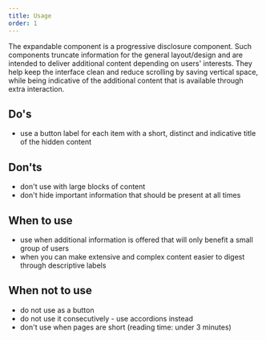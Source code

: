 ```yaml
---
title: Usage
order: 1
---
```

The expandable component is a progressive disclosure component. Such components truncate information for the general layout/design and are intended to deliver additional content depending on users' interests. They help keep the interface clean and reduce scrolling by saving vertical space, while being indicative of the additional content that is available through extra interaction.

## Do's

- use a button label for each item with a short, distinct and indicative title of the hidden content

## Don'ts

- don't use with large blocks of content
- don't hide important information that should be present at all times

## When to use

- use when additional information is offered that will only benefit a small group of users
- when you can make extensive and complex content easier to digest through descriptive labels

## When not to use

- do not use as a button
- do not use it consecutively - use accordions instead
- don't use when pages are short (reading time: under 3 minutes)
